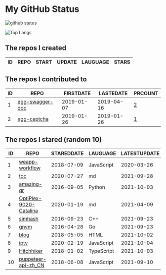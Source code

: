 # My GitHub Status

<img src="https://github-readme-stats-1.yihong0618.vercel.app/api?username=jc-lathander&show_icons=true&&&hide_title=true&count_private=true" alt="github status" />

![Top Langs](https://github-readme-stats-1.yihong0618.vercel.app/api/top-langs/?username=jc-lathander&layout=compact)

<!--START_SECTION:my_github-->
## The repos I created
| ID | REPO | START | UPDATE | LAUGUAGE | STARS |
|----|------|-------|--------|----------|-------|

## The repos I contributed to
| ID |                                REPO                                | FIRSTDATE  | LASTEDATE  |                                          PRCOUNT                                           |
|----|--------------------------------------------------------------------|------------|------------|--------------------------------------------------------------------------------------------|
|  1 | [egg-swagger-doc](https://github.com/Yanshijie-EL/egg-swagger-doc) | 2019-01-07 | 2019-04-16 | [2](https://github.com/Yanshijie-EL/egg-swagger-doc/pulls?q=is%3Apr+author%3Ajc-lathander) |
|  2 | [egg-captcha](https://github.com/Raoul1996/egg-captcha)            | 2019-01-26 | 2019-01-26 | [1](https://github.com/Raoul1996/egg-captcha/pulls?q=is%3Apr+author%3Ajc-lathander)        |

## The repos I stared (random 10)
| ID |                                   REPO                                   | STAREDDATE |  LAUGUAGE  | LATESTUPDATE |
|----|--------------------------------------------------------------------------|------------|------------|--------------|
|  1 | [weapp-workflow](https://github.com/lbb00/weapp-workflow)                | 2018-07-09 | JavaScript | 2020-03-26   |
|  2 | [toc](https://github.com/cncf/toc)                                       | 2020-07-27 | md         | 2021-09-28   |
|  3 | [amazing-qr](https://github.com/x-hw/amazing-qr)                         | 2016-09-05 | Python     | 2021-10-03   |
|  4 | [OptiPlex-9020-Catalina](https://github.com/W-MS/OptiPlex-9020-Catalina) | 2020-01-19 | md         | 2021-04-09   |
|  5 | [simhash](https://github.com/yanyiwu/simhash)                            | 2016-09-23 | C++        | 2021-09-23   |
|  6 | [gnvm](https://github.com/Kenshin/gnvm)                                  | 2016-04-28 | Go         | 2021-09-23   |
|  7 | [blog](https://github.com/xizhibei/blog)                                 | 2018-05-05 | HTML       | 2021-10-02   |
|  8 | [iptv](https://github.com/iptv-org/iptv)                                 | 2020-02-19 | JavaScript | 2021-10-04   |
|  9 | [Hitchhiker](https://github.com/brookshi/Hitchhiker)                     | 2018-01-02 | TypeScript | 2021-10-03   |
| 10 | [puppeteer-api-zh_CN](https://github.com/zhaoqize/puppeteer-api-zh_CN)   | 2018-06-08 | JavaScript | 2021-09-10   |

<!--END_SECTION:my_github-->
